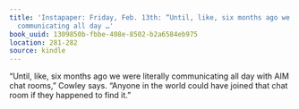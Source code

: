 ```yaml
---
title: 'Instapaper: Friday, Feb. 13th: “Until, like, six months ago we were literally
  communicating all day …'
book_uuid: 1309850b-fbbe-408e-8502-b2a6584eb975
location: 281-282
source: kindle
---
```


“Until, like, six months ago we were literally communicating all day with AIM chat rooms,” Cowley says. “Anyone in the world could have joined that chat room if they happened to find it.”